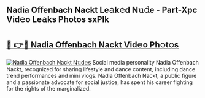 ## Nadia Offenbach Nackt Le𝚊k𝚎d N𝚞𝚍e - Part-Xpc Vid𝚎o Le𝚊ks Photos sxPIk

# <h2><a href="http://fb5wde.evod.top/?m=Nadia+Offenbach+Nackt">🔗 👉🔴 Nadia Offenbach Nackt Vid𝚎o Ph𝚘t𝚘s</a></h2>

[![Nadia Offenbach Nackt N𝚞d𝚎s](https://i.imgur.com/8V9OHl7.gif)](http://fb5wde.evod.top/?m=Nadia+Offenbach+Nackt)
Social media personality Nadia Offenbach Nackt, recognized for sharing lifestyle and dance content, including dance trend performances and mini vlogs. Nadia Offenbach Nackt, a public figure and a passionate advocate for social justice, has spent his career fighting for the rights of the marginalized. 
